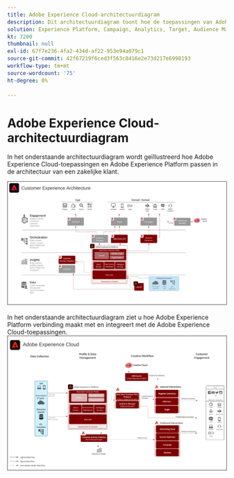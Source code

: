 ```yaml
---
title: Adobe Experience Cloud-architectuurdiagram
description: Dit architectuurdiagram toont hoe de toepassingen van Adobe Experience Cloud, de toepassingsdiensten, en Adobe Experience Platform in een onderneming marketing architectuur passen.
solution: Experience Platform, Campaign, Analytics, Target, Audience Manager, Magento, Marketo, Advertising Cloud, Experience Manager Sites, Experience Manager Assets, Data Collection, Customer Journey Analytics, Journey Orchestration, Offer Decisioning, Real-time Customer Data Platform
kt: 7200
thumbnail: null
exl-id: 67f7e236-4fa2-434d-af22-953e94a079c1
source-git-commit: 42f67219f6ced3f563c8416e2e73d217e6998193
workflow-type: tm+mt
source-wordcount: '75'
ht-degree: 0%

---
```


# Adobe Experience Cloud-architectuurdiagram

In het onderstaande architectuurdiagram wordt geïllustreerd hoe Adobe Experience Cloud-toepassingen en Adobe Experience Platform passen in de architectuur van een zakelijke klant.

<img src="assets/aec_experience_architecture.svg" alt="Experience Cloud" style="border:1px solid #4a4a4a" />
<br>
<br>
In het onderstaande architectuurdiagram ziet u hoe Adobe Experience Platform verbinding maakt met en integreert met de Adobe Experience Cloud-toepassingen.

<img src="assets/experience_cloud.svg" alt="Experience Cloud" style="border:1px solid #4a4a4a" />
